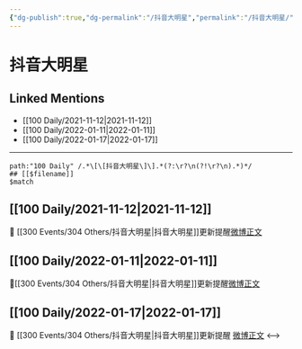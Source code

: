 ```yaml
---
{"dg-publish":true,"dg-permalink":"/抖音大明星","permalink":"/抖音大明星/","created":"2022-12-22T16:33:19.000+08:00","updated":"2023-01-04T14:03:16.010+08:00"}
---
```


# 抖音大明星

## Linked Mentions
- [[100 Daily/2021-11-12\|2021-11-12]]
- [[100 Daily/2022-01-11\|2022-01-11]]
- [[100 Daily/2022-01-17\|2022-01-17]]


---

```expander
path:"100 Daily" /.*\[\[抖音大明星\]\].*(?:\r?\n(?!\r?\n).*)*/
## [[$filename]]
$match
```
## [[100 Daily/2021-11-12\|2021-11-12]]
🌟 [[300 Events/304 Others/抖音大明星\|抖音大明星]]更新提醒[微博正文](https://m.weibo.cn/6466290670/4702830881932344)
## [[100 Daily/2022-01-11\|2022-01-11]]
🌟[[300 Events/304 Others/抖音大明星\|抖音大明星]]更新提醒[微博正文](https://m.weibo.cn/6466290670/4724611281322853)
## [[100 Daily/2022-01-17\|2022-01-17]]
💫 [[300 Events/304 Others/抖音大明星\|抖音大明星]]更新提醒 [微博正文](https://m.weibo.cn/6466290670/4726705748446627)
<-->